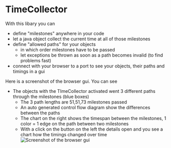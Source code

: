# TimeCollector
With this libary you can 
* define "milestones" anywhere in your code
* let a java object collect the current time at all of those milestones
* define "allowed paths" for your objects
  * in which order milestones have to be passed
  * let exceptions be thrown as soon as a path becomes invalid (to find problems fast)
* connect with your browser to a port to see your objects, their paths and timings in a gui

Here is a screenshot of the browser gui. You can see
* The objects with the TImeCollector activated went 3 different paths through the milestones (blue boxes)
  * The 3 path lengths are 51,51,73 milestones passed
  * An auto generated control flow diagram show the differences between the paths
  * The chart on the right shows the timespan between the milestones, 1 color = 1 edge on the path between two milestones
  * With a click on the button on the left the details open and you see a chart how the timings changed over time
![Screenshot of the browser gui](https://www.andymel.eu/res/ss_timecollector.png)
